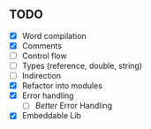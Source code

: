## TODO
- [x] Word compilation
- [x] Comments
- [ ] Control flow
- [ ] Types (reference, double, string)
- [ ] Indirection
- [x] Refactor into modules
- [x] Error handling
	- [ ] *Better* Error Handling
- [x] Embeddable Lib
